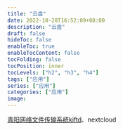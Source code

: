 ```yaml
---
title: "云盘"
date: 2022-10-28T16:52:09+08:00
description: "云盘"
draft: false
hideToc: false
enableToc: true
enableTocContent: false
tocFolding: false
tocPosition: inner
tocLevels: ["h2", "h3", "h4"]
tags: ["应用"]
series: ["应用"]
categories: ["应用"]
image:
---
```

[青阳网络文件传输系统kiftd](https://kohgylw.gitee.io/)、nextcloud


